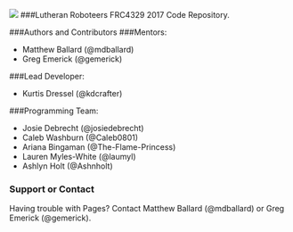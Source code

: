 ![](https://avatars3.githubusercontent.com/u/9205192?v=3&s=200)
###Lutheran Roboteers FRC4329 2017 Code Repository.

###Authors and Contributors
###Mentors:     
* Matthew Ballard    (@mdballard)
* Greg Emerick       (@gemerick)

###Lead Developer: 
* Kurtis Dressel     (@kdcrafter)

###Programming Team:
* Josie Debrecht     (@josiedebrecht)
* Caleb Washburn     (@Caleb0801)
* Ariana Bingaman    (@The-Flame-Princess)
* Lauren Myles-White (@laumyl)
* Ashlyn Holt        (@Ashnholt)

### Support or Contact
Having trouble with Pages? Contact Matthew Ballard (@mdballard) or Greg Emerick (@gemerick).
